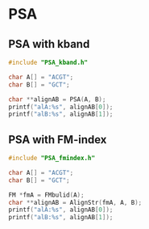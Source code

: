 # PSA

## PSA with kband

```c
#include "PSA_kband.h"

char A[] = "ACGT";
char B[] = "GCT";

char **alignAB = PSA(A, B);
printf("alA:%s", alignAB[0]);
printf("alB:%s", alignAB[1]);
```

## PSA with FM-index

```c
#include "PSA_fmindex.h"

char A[] = "ACGT";
char B[] = "GCT";

FM *fmA = FMbulid(A);
char **alignAB = AlignStr(fmA, A, B);
printf("alA:%s", alignAB[0]);
printf("alB:%s", alignAB[1]);
```